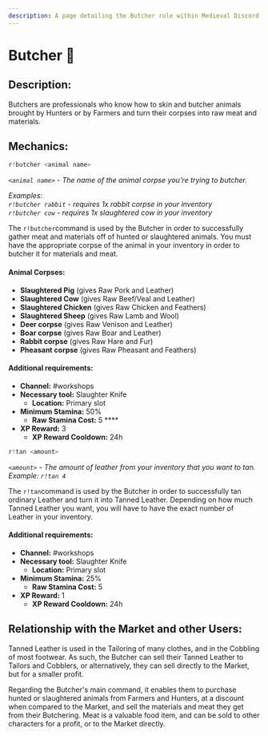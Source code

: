 ```yaml
---
description: A page detailing the Butcher role within Medieval Discord.
---
```


# Butcher 🥩

## Description:

Butchers are professionals who know how to skin and butcher animals brought by Hunters or by Farmers and turn their corpses into raw meat and materials.

## Mechanics:

```javascript
r!butcher <animal name>
```

_`<animal name>`_ _- The name of the animal corpse you're trying to butcher._ 

_Examples:_   
_`r!butcher rabbit`  - requires 1x rabbit corpse in your inventory  
`r!butcher cow` - requires 1x slaughtered cow in your inventory_ 

The `r!butcher`command is used by the Butcher in order to successfully gather meat and materials off of hunted or slaughtered animals. You must have the appropriate corpse of the animal in your inventory in order to butcher it for materials and meat.

#### Animal Corpses:

* **Slaughtered Pig** \(gives Raw Pork and Leather\)
* **Slaughtered Cow** \(gives Raw Beef/Veal and Leather\)
* **Slaughtered Chicken** \(gives Raw Chicken and Feathers\)
* **Slaughtered Sheep** \(gives Raw Lamb and Wool\)
* **Deer corpse** \(gives Raw Venison and Leather\)
* **Boar corpse** \(gives Raw Boar and Leather\)
* **Rabbit corpse** \(gives Raw Hare and Fur\)
* **Pheasant corpse** \(gives Raw Pheasant and Feathers\)

#### Additional requirements:

* **Channel:** \#workshops
* **Necessary tool:** Slaughter Knife
  * **Location:** Primary slot
* **Minimum Stamina:** 50%
  * **Raw Stamina Cost:** 5 ****
* **XP Reward:** 3
  * **XP Reward Cooldown:** 24h

```javascript
r!tan <amount>
```

_`<amount>`_ _- The amount of leather from your inventory that you want to tan. Example:_ _`r!tan 4`_

The `r!tan`command is used by the Butcher in order to successfully tan ordinary Leather and turn it into Tanned Leather. Depending on how much Tanned Leather you want, you will have to have the exact number of Leather in your inventory.

#### Additional requirements:

* **Channel:** \#workshops
* **Necessary tool:** Slaughter Knife
  * **Location:** Primary slot
* **Minimum Stamina:** 25%
  * **Raw Stamina Cost:** 5
* **XP Reward:** 1
  * **XP Reward Cooldown:** 24h

## Relationship with the Market and other Users:

Tanned Leather is used in the Tailoring of many clothes, and in the Cobbling of most footwear. As such, the Butcher can sell their Tanned Leather to Tailors and Cobblers, or alternatively, they can sell directly to the Market, but for a smaller profit.

Regarding the Butcher's main command, it enables them to purchase hunted or slaughtered animals from Farmers and Hunters, at a discount when compared to the Market, and sell the materials and meat they get from their Butchering. Meat is a valuable food item, and can be sold to other characters for a profit, or to the Market directly.

